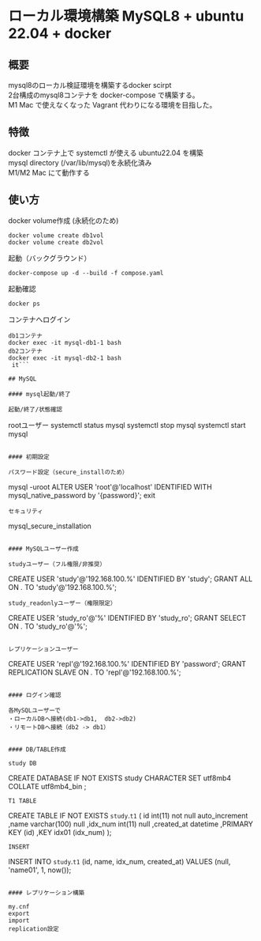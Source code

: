 # ローカル環境構築 MySQL8 + ubuntu 22.04 + docker

## 概要

mysql8のローカル検証環境を構築するdocker scirpt  
2台構成のmysql8コンテナを docker-compose で構築する。  
M1 Mac で使えなくなった Vagrant 代わりになる環境を目指した。  

## 特徴

docker コンテナ上で systemctl が使える ubuntu22.04 を構築  
mysql directory (/var/lib/mysql)を永続化済み  
M1/M2 Mac にて動作する  

## 使い方

docker volume作成 (永続化のため)
```
docker volume create db1vol
docker volume create db2vol
```
起動（バックグラウンド）
```
docker-compose up -d --build -f compose.yaml
```
起動確認
```
docker ps
```
コンテナへログイン
```
db1コンテナ
docker exec -it mysql-db1-1 bash
db2コンテナ
docker exec -it mysql-db2-1 bash
 it```

## MySQL 

#### mysql起動/終了

起動/終了/状態確認
```
rootユーザー
systemctl status mysql
systemctl stop mysql
systemctl start mysql
```

#### 初期設定

パスワード設定（secure_installのため）
```
mysql -uroot
ALTER USER 'root'@'localhost' IDENTIFIED WITH mysql_native_password by '{password}';
exit
```
セキュリティ
```
mysql_secure_installation
```

#### MySQLユーザー作成

studyユーザー（フル権限/非推奨）
```
CREATE USER 'study'@'192.168.100.%' IDENTIFIED BY 'study';
GRANT ALL ON *.* TO 'study'@'192.168.100.%';
```
study_readonlyユーザー（権限限定）
```
CREATE USER 'study_ro'@'%' IDENTIFIED BY 'study_ro';
GRANT SELECT ON *.* TO 'study_ro'@'%';
```

レプリケーションユーザー
```
CREATE USER 'repl'@'192.168.100.%' IDENTIFIED BY 'password';
GRANT REPLICATION SLAVE ON *.* TO 'repl'@'192.168.100.%';
```

#### ログイン確認

各MySQLユーザーで
・ローカルDBへ接続(db1->db1,  db2->db2)
・リモートDBへ接続（db2 -> db1）


#### DB/TABLE作成

study DB
```
CREATE DATABASE IF NOT EXISTS study  CHARACTER SET utf8mb4 COLLATE utf8mb4_bin ;
```
T1 TABLE
```
CREATE TABLE IF NOT EXISTS `study`.`t1` (
  id int(11) not null  auto_increment
  ,name varchar(100) null
  ,idx_num int(11) null
  ,created_at datetime
  ,PRIMARY KEY (id)
  ,KEY idx01 (idx_num)
);
```
INSERT
```
INSERT INTO `study`.`t1` (id, name, idx_num, created_at) VALUES (null, 'name01', 1, now());
```

#### レプリケーション構築

my.cnf
export
import
replication設定

